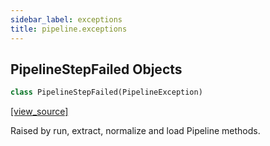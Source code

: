 ```yaml
---
sidebar_label: exceptions
title: pipeline.exceptions
---
```


## PipelineStepFailed Objects

```python
class PipelineStepFailed(PipelineException)
```

[[view_source]](https://github.com/dlt-hub/dlt/blob/f0690715274590fc4cacf1165e3661aaa7af1c15/dlt/pipeline/exceptions.py#L59)

Raised by run, extract, normalize and load Pipeline methods.

